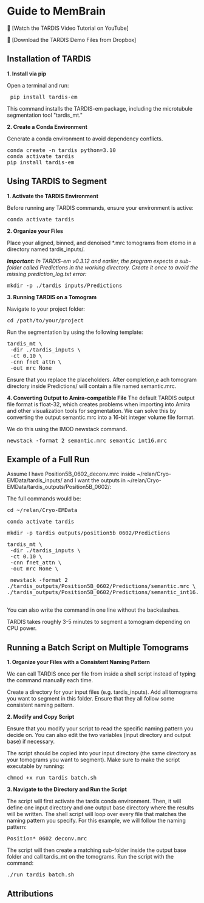 # Guide to MemBrain

🎥 [Watch the TARDIS Video Tutorial on YouTube]

📁 [Download the TARDIS Demo Files from Dropbox]

## Installation of TARDIS

**1. Install via pip**

Open a terminal and run: 

<pre> pip install tardis-em </pre>

This command installs the TARDIS-em package, including the microtubule segmentation tool "tardis_mt."

**2. Create a Conda Environment**

Generate a conda environment to avoid dependency conflicts.
<pre>conda create -n tardis python=3.10
conda activate tardis
pip install tardis-em</pre>

## Using TARDIS to Segment

**1. Activate the TARDIS Environment**

Before running any TARDIS commands, ensure your environment is active: 

<pre>conda activate tardis</pre>

**2. Organize your Files**

Place your aligned, binned, and denoised *.mrc tomograms from etomo in a directory named 
tardis_inputs/.

***Important:** In TARDIS-em v0.3.12 and earlier, the program expects a sub-folder called 
Predictions in the working directory. Create it once to avoid the missing prediction_log.txt 
error:*

<pre>mkdir -p ./tardis_inputs/Predictions</pre>

**3. Running TARDIS on a Tomogram**

Navigate to your project folder: 

<pre>cd /path/to/your/project</pre>

Run the segmentation by using the following template:

<pre>tardis_mt \
 -dir ./tardis_inputs \
 -ct 0.10 \
 -cnn fnet_attn \
 -out mrc_None </pre>

Ensure that you replace the placeholders. After completion,e ach tomogram directory inside Predictions/ will contain a file named semantic.mrc.

**4. Converting Output to Amira-compatible File**
The default TARDIS output file format is float-32, which creates problems when importing 
into Amira and other visualization tools for segmentation. We can solve this by converting 
the output semantic.mrc into a 16-bit integer volume file format.

We do this using the IMOD newstack command. 

<pre>newstack -format 2 semantic.mrc semantic_int16.mrc</pre>

## Example of a Full Run

Assume I have Position5B_0602_deconv.mrc inside ~/relan/Cryo-EMData/tardis_inputs/ and I want the outputs in ~/relan/Cryo-EMData/tardis_outputs/Position5B_0602/:

The full commands would be:

<pre>cd ~/relan/Cryo-EMData</pre>
<pre>conda activate tardis</pre>
<pre>mkdir -p tardis_outputs/position5b_0602/Predictions</pre>
<pre>tardis_mt \
 -dir ./tardis_inputs \
 -ct 0.10 \
 -cnn fnet_attn \
 -out mrc_None \</pre>
 <pre> newstack -format 2 
./tardis_outputs/Position5B_0602/Predictions/semantic.mrc \
./tardis_outputs/Position5B_0602/Predictions/semantic_int16.mrc
 </pre>
 
You can also write the command in one line without the backslashes. 

TARDIS takes roughly 3-5 minutes to segment a tomogram depending on CPU power.

## Running a Batch Script on Multiple Tomograms

**1. Organize your Files with a Consistent Naming Pattern**

We can call TARDIS once per file from inside a shell script instead of typing the 
command manually each time. 

Create a directory for your input files (e.g. tardis_inputs). Add all tomograms you want 
to segment in this folder. Ensure that they all follow some consistent naming pattern.

**2. Modify and Copy Script**

Ensure that you modify your script to read the specific naming pattern you decide on. You 
can also edit the two variables (input directory and output base) if necessary. 

The script should be copied into your input directory (the same directory as your tomograms 
you want to segment). Make sure to make the script executable by running:

<pre>chmod +x run_tardis_batch.sh</pre>

**3. Navigate to the Directory and Run the Script**

The script will first activate the tardis conda environment. Then, it will define one input 
directory and one output base directory where the results will be written. The shell script 
will loop over every file that matches the naming pattern you specify. For this example, we 
will follow the naming pattern:

<pre>Position*_0602_deconv.mrc</pre>

The script will then create a matching sub-folder inside the output base folder and call 
tardis_mt on the tomograms. 
Run the script with the command:

<pre>./run_tardis_batch.sh</pre>

## Attributions




